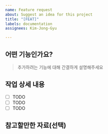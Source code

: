 ```yaml
---
name: Feature request
about: Suggest an idea for this project
title: "[FEAT]"
labels: documentation
assignees: Kim-Jong-Gyu

---
```


## 어떤 기능인가요?

> 추가하려는 기능에 대해 간결하게 설명해주세요

## 작업 상세 내용

- [ ] TODO
- [ ] TODO
- [ ] TODO

## 참고할만한 자료(선택)
